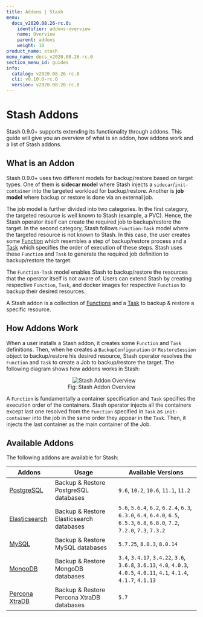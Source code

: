 ```yaml
---
title: Addons | Stash
menu:
  docs_v2020.08.26-rc.0:
    identifier: addons-overview
    name: Overview
    parent: addons
    weight: 10
product_name: stash
menu_name: docs_v2020.08.26-rc.0
section_menu_id: guides
info:
  catalog: v2020.08.26-rc.0
  cli: v0.10.0-rc.0
  version: v2020.08.26-rc.0
---
```


# Stash Addons

Stash 0.9.0+ supports extending its functionality through addons. This guide will give you an overview of what is an addon, how addons work and a list of Stash addons.

## What is an Addon

Stash 0.9.0+ uses two different models for backup/restore based on target types. One of them is **sidecar model** where Stash injects a `sidecar`/`init-container` into the targeted workload for backup/restore. Another is **job model** where backup or restore is done via an external job.

The job model is further divided into two categories. In the first category, the targeted resource is well known to Stash (example, a PVC). Hence, the Stash operator itself can create the required job to backup/restore the target. In the second category, Stash follows `Function-Task` model where the targeted resource is not known to Stash. In this case, the user creates some [Function](/docs/v2020.08.26-rc.0/concepts/crds/function) which resembles a step of backup/restore process and a [Task](/docs/v2020.08.26-rc.0/concepts/crds/task) which specifies the order of execution of these steps. Stash uses these `Function` and `Task` to generate the required job definition to backup/restore the target.

The `Function-Task` model enables Stash to backup/restore the resources that the operator itself is not aware of. Users can extend Stash by creating respective `Function`, `Task`, and docker images for respective `Function` to backup their desired resources.

A Stash addon is a collection of [Functions](/docs/v2020.08.26-rc.0/concepts/crds/function) and a [Task](/docs/v2020.08.26-rc.0/concepts/crds/task) to backup & restore a specific resource.

## How Addons Work

When a user installs a Stash addon, it creates some `Function` and `Task` definitions. Then, when he creates a `BackupConfiguration` or `RestoreSession` object to backup/restore his desired resource, Stash operator resolves the `Function` and `Task` to create a Job to backup/restore the target. The following diagram shows how addons works in Stash:

<figure align="center">
  <img alt="Stash Addon Overview" src="/docs/v2020.08.26-rc.0/images/guides/latest/addons/addon_overview.svg">
  <figcaption align="center">Fig: Stash Addon Overview</figcaption>
</figure>

A `Function` is fundamentally a container specification and `Task` specifies the execution order of the containers. Stash operator injects all the containers except last one resolved from the `Function` specified in `Task` as `init-container` into the job in the same order they appear in the `Task`. Then, it injects the last container as the main container of the Job.

## Available Addons

The following addons are available for Stash:

| Addons                                                  | Usage                                     | Available Versions                                                                                                             |
| ------------------------------------------------------- | ----------------------------------------- | ------------------------------------------------------------------------------------------------------------------------------ |
| [PostgreSQL](/docs/v2020.08.26-rc.0/addons/postgres/README)           | Backup & Restore PostgreSQL databases     | `9.6`, `10.2`, `10.6`, `11.1`, `11.2`                                                                                          |
| [Elasticsearch](/docs/v2020.08.26-rc.0/addons/elasticsearch/README)   | Backup & Restore Elasticsearch databases  | `5.6`, `5.6.4`, `6.2`, `6.2.4`, `6.3`, `6.3.0`, `6.4`, `6.4.0`, `6.5`, `6.5.3`, `6.8`, `6.8.0`, `7.2`, `7.2.0`, `7.3`, `7.3.2` |
| [MySQL](/docs/v2020.08.26-rc.0/addons/mysql/README)                   | Backup & Restore MySQL databases          | `5.7.25`, `8.0.3`, `8.0.14`                                                                                                    |
| [MongoDB](/docs/v2020.08.26-rc.0/addons/mongodb/README)               | Backup & Restore MongoDB databases        | `3.4`, `3.4.17`, `3.4.22`, `3.6`, `3.6.8`, `3.6.13`, `4.0`, `4.0.3`, `4.0.5`, `4.0.11`, `4.1`, `4.1.4`, `4.1.7`, `4.1.13`      |
| [Percona XtraDB](/docs/v2020.08.26-rc.0/addons/percona-xtradb/README) | Backup & Restore Percona XtraDB databases | `5.7`                                                                                                                          |
